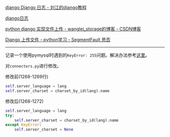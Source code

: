 

[django Django 日志 - 刘江的django教程](http://www.liujiangblog.com/course/django/176)

[django日志](https://blog.csdn.net/haeasringnar/article/details/82053714)

[python django 实现文件上传 - wanglei_storage的博客 - CSDN博客](https://blog.csdn.net/wanglei_storage/article/details/52947594)

[Django 上传文件 - python学习 - SegmentFault 思否](https://segmentfault.com/a/1190000010440618)

---

记录一个使用pymysql时遇到的`KeyError: 255`问题。解决办法参考[这里](https://stackoverflow.com/questions/45368336/error-keyerror-255-when-executing-pymysql-connect)。

对`connectors.py`进行修改。

修改前(1268-1269行)

```python
self.server_language = lang
self.server_charset = charset_by_id(lang).name 
```

修改后(1268-1272)

```python
self.server_language = lang
try:
    self.server_charset = charset_by_id(lang).name
except KeyError:
    self.server_charset = None
```
